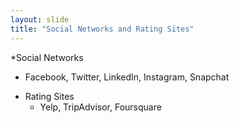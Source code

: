 ```yaml
---
layout: slide
title: "Social Networks and Rating Sites"
---
```

*Social Networks
  + Facebook, Twitter, LinkedIn, Instagram, Snapchat
* Rating Sites
  + Yelp, TripAdvisor, Foursquare
